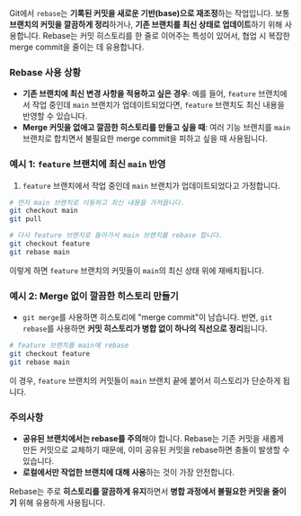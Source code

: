 Git에서 `rebase`는 **기록된 커밋을 새로운 기반(base)으로 재조정**하는 작업입니다. 보통 **브랜치의 커밋을 깔끔하게 정리**하거나, **기존 브랜치를 최신 상태로 업데이트**하기 위해 사용합니다. Rebase는 커밋 히스토리를 한 줄로 이어주는 특성이 있어서, 협업 시 복잡한 merge commit을 줄이는 데 유용합니다.

### Rebase 사용 상황
- **기존 브랜치에 최신 변경 사항을 적용하고 싶은 경우**: 예를 들어, `feature` 브랜치에서 작업 중인데 `main` 브랜치가 업데이트되었다면, `feature` 브랜치도 최신 내용을 반영할 수 있습니다.
- **Merge 커밋을 없애고 깔끔한 히스토리를 만들고 싶을 때**: 여러 기능 브랜치를 `main` 브랜치로 합치면서 불필요한 merge commit을 피하고 싶을 때 사용됩니다.

### 예시 1: `feature` 브랜치에 최신 `main` 반영
1. `feature` 브랜치에서 작업 중인데 `main` 브랜치가 업데이트되었다고 가정합니다.

```bash
# 먼저 main 브랜치로 이동하고 최신 내용을 가져옵니다.
git checkout main
git pull

# 다시 feature 브랜치로 돌아가서 main 브랜치를 rebase 합니다.
git checkout feature
git rebase main
```

이렇게 하면 `feature` 브랜치의 커밋들이 `main`의 최신 상태 위에 재배치됩니다.

### 예시 2: Merge 없이 깔끔한 히스토리 만들기
- `git merge`를 사용하면 히스토리에 "merge commit"이 남습니다. 반면, `git rebase`를 사용하면 **커밋 히스토리가 병합 없이 하나의 직선으로 정리**됩니다.

```bash
# feature 브랜치를 main에 rebase
git checkout feature
git rebase main
```

이 경우, `feature` 브랜치의 커밋들이 `main` 브랜치 끝에 붙어서 히스토리가 단순하게 됩니다.

### 주의사항
- **공유된 브랜치에서는 rebase를 주의**해야 합니다. Rebase는 기존 커밋을 새롭게 만든 커밋으로 교체하기 때문에, 이미 공유된 커밋을 rebase하면 충돌이 발생할 수 있습니다.
- **로컬에서만 작업한 브랜치에 대해 사용**하는 것이 가장 안전합니다.

Rebase는 주로 **히스토리를 깔끔하게 유지**하면서 **병합 과정에서 불필요한 커밋을 줄이기** 위해 유용하게 사용됩니다.
